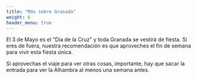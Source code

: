 ```yaml
---
title: "Más sobre Granada"
weight: 6
header_menu: true
---
```


El 3 de Mayo es el "Día de la Cruz" y toda Granada se vestirá de fiesta.
Si eres de fuera, nuestra recomendación es que aproveches el fin de semana para vivir esta fiesta única. 

Si aprovechas el viaje para ver otras cosas, importante, hay que sacar la entrada para ver la Alhambra al menos una semana antes. 